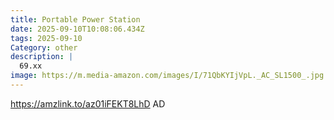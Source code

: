 ```yaml
---
title: Portable Power Station
date: 2025-09-10T10:08:06.434Z
tags: 2025-09-10
Category: other
description: |
  69.xx
image: https://m.media-amazon.com/images/I/71QbKYIjVpL._AC_SL1500_.jpg
---
```

https://amzlink.to/az01iFEKT8LhD
AD